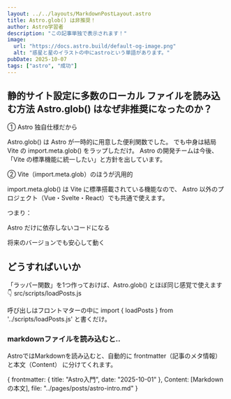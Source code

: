 ```yaml
---
layout: ../../layouts/MarkdownPostLayout.astro
title: Astro.glob() は非推奨！
author: Astro学習者
description: "この記事単独で表示されます！"
image:
  url: "https://docs.astro.build/default-og-image.png"
  alt: "惑星と星のイラストの中にastroという単語があります。"
pubDate: 2025-10-07
tags: ["astro", "成功"]
---
```

## 静的サイト設定に多数のローカル ファイルを読み込む方法 Astro.glob() はなぜ非推奨になったのか？

① Astro 独自仕様だから

Astro.glob() は Astro が一時的に用意した便利関数でした。
でも中身は結局 Vite の import.meta.glob() をラップしただけ。
Astro の開発チームは今後、
「Vite の標準機能に統一したい」と方針を出しています。

② Vite（import.meta.glob）のほうが汎用的

import.meta.glob() は Vite に標準搭載されている機能なので、
Astro 以外のプロジェクト（Vue・Svelte・React）でも共通で使えます。

つまり：

Astro だけに依存しないコードになる

将来のバージョンでも安心して動く

## どうすればいいか
「ラッパー関数」を1つ作っておけば、Astro.glob() とほぼ同じ感覚で使えます 👇
src/scripts/loadPosts.js

呼び出しはフロントマターの中に
import { loadPosts } from '../scripts/loadPosts.js'
と書くだけ。

### markdownファイルを読み込むと‥

AstroではMarkdownを読み込むと、自動的に frontmatter（記事のメタ情報） と本文（Content） に分けてくれます。

{
  frontmatter: {
    title: "Astro入門",
    date: "2025-10-01"
  },
  Content: [Markdownの本文],
  file: "../pages/posts/astro-intro.md"
}


